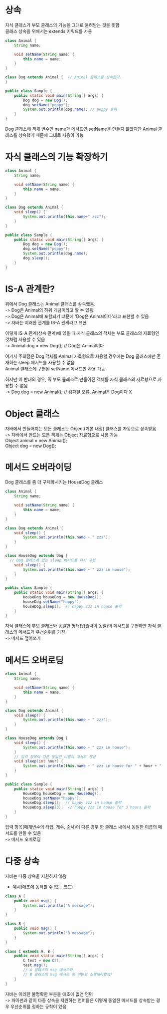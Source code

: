 # 상속
자식 클래스가 부모 클래스의 기능을 그대로 물려받는 것을 뜻함   
클래스 상속을 위해서는 extends 키워드를 사용   
```Java
class Animal {
    String name;

    void setName(String name) {
        this.name = name;
    }
}

class Dog extends Animal {  // Animal 클래스를 상속한다.
}

public class Sample {
    public static void main(String[] args) {
        Dog dog = new Dog();
        dog.setName("poppy");
        System.out.println(dog.name); // poppy 출력
    }
}
```
Dog 클래스에 객체 변수인 name과 메서드인 setName을 만들지 않았지만 Animal 클래스를 상속했기 때문에 그대로 사용이 가능   

# 자식 클래스의 기능 확장하기
```Java
class Animal {
    String name;

    void setName(String name) {
        this.name = name;
    }
}

class Dog extends Animal {
    void sleep() {
        System.out.println(this.name+" zzz");
    }
}

public class Sample {
    public static void main(String[] args) {
        Dog dog = new Dog();
        dog.setName("poppy");
        System.out.println(dog.name);
        dog.sleep();
    }
}
```

# IS-A 관계란?
위에서 Dog 클래스는 Animal 클래스를 상속했음.   
-> Dog은 Animal의 하위 개념이라고 할 수 있음.   
-> Dog은 Animal에 포함되기 떄문에 'Dog은 Animal이다'라고 표현할 수 있음   
-> 자바는 이러한 관계를 IS-A 관계라고 표현   
   
이렇게 IS-A 관계(상속 관계)에 있을 때 자식 클래스의 객체는 부모 클래스의 자료형인것처럼 사용할 수 있음   
-> Animal dog = new Dog(); // Dog은 Animal이다   
   
여기서 주의점은 Dog 객체를 Animal 자료형으로 사용할 경우에는 Dog 클래스에만 존재하는 sleep 메서드를 사용할 수 없음   
Animal 클래스에 구현된 setName 메서드만 사용 가능   
   
하지만 이 반대의 경우, 즉 부모 클래스로 만들어진 객체를 자식 클래스의 자료형으로 사용할 수 없음   
-> Dog dog = new Animal(); // 컴파일 오류, Animal은 Dog이다 X   
   
# Object 클래스
자바에서 만들어지는 모든 클래스는 Object(기본 내장) 클래스를 자동으로 상속받음   
-> 자바에서 만드는 모든 객체는 Object 자료형으로 사용 가능   
Object animal = new Animal();   
Object dog = new Dog();

# 메서드 오버라이딩
Dog 클래스를 좀 더 구체화시키는 HouseDog 클래스
```Java
class Animal {
    String name;

    void setName(String name) {
        this.name = name;
    }
}

class Dog extends Animal {
    void sleep() {
        System.out.println(this.name + " zzz");
    }
}

class HouseDog extends Dog {
  // Dog 클래스에 있는 sleep 메서드를 다시 구현
    void sleep() {
        System.out.println(this.name + " zzz in house");
    }
}

public class Sample {
    public static void main(String[] args) {
        HouseDog houseDog = new HouseDog();
        houseDog.setName("happy");
        houseDog.sleep();  // happy zzz in house 출력
    }
}

```
자식 클래스에 부모 클래스와 동일한 형태(입출력이 동일)의 메서드를 구현하면 자식 클래스의 메서드가 우선순위를 가짐   
-> 메서드 덮어쓰기

# 메서드 오버로딩
```Java
class Animal {
    String name;

    void setName(String name) {
        this.name = name;
    }
}

class Dog extends Animal {
    void sleep() {
        System.out.println(this.name + " zzz");
    }
}

class HouseDog extends Dog {
    void sleep() {
        System.out.println(this.name + " zzz in house");
    }
    // 입력 항목이 다른 동일한 이름의 메서드 생성
    void sleep(int hour) {
        System.out.println(this.name + " zzz in house for " + hour + " hours");
    }
}

public class Sample {
    public static void main(String[] args) {
        HouseDog houseDog = new HouseDog();
        houseDog.setName("happy");
        houseDog.sleep();  // happy zzz in house 출력
        houseDog.sleep(3);  // happy zzz in house for 3 hours 출력
    }
}

```
입력 항목(매개변수의 타입, 개수, 순서)이 다른 경우 한 클래스 내에서 동일한 이름의 메서드를 만들 수 있음   
-> 메서드 오버로딩   

# 다중 상속
자바는 다중 상속을 지원하지 않음   
- 예시(애초에 동작할 수 없는 코드)   
```Java
class A {
    public void msg() {
        System.out.println("A message");
    }
}

class B {
    public void msg() {
        System.out.println("B message");
    }
}

class C extends A, B {
    public void static main(String[] args) {
        C test = new C();
        test.msg(); 
        // A 클래스의 msg 메서드와
        // B 클래스의 msg 메서드 중 어떤걸 실행해야할까?
    }
}

```
자바는 이러한 불명확한 부분을 애초에 없앤 언어   
-> 파이썬과 같이 다중 상속을 지원하는 언어들은 이렇게 동일한 메서드를 상속받는 경우 우선순위를 정하는 규칙이 있음